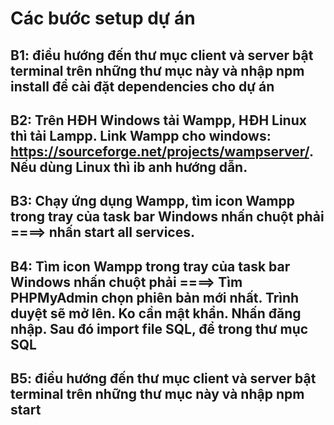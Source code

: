 # Các bước setup dự án

## B1: điều hướng đến thư mục client và server bật terminal trên những thư mục này và nhập npm install để cài đặt dependencies cho dự án
## B2: Trên HĐH Windows tải Wampp, HĐH Linux thì tải Lampp. Link Wampp cho windows: https://sourceforge.net/projects/wampserver/. Nếu dùng Linux thì ib anh hướng dẫn.
## B3: Chạy ứng dụng Wampp, tìm icon Wampp trong tray của task bar Windows nhấn chuột phải ====> nhấn start all services.
## B4: Tìm icon Wampp trong tray của task bar Windows nhấn chuột phải ====> Tìm PHPMyAdmin chọn phiên bản mới nhất. Trình duyệt sẽ mở lên. Ko cần mật khẩn. Nhấn đăng nhập. Sau đó import file SQL, để trong thư mục SQL
## B5: điều hướng đến thư mục client và server bật terminal trên những thư mục này và nhập npm start

